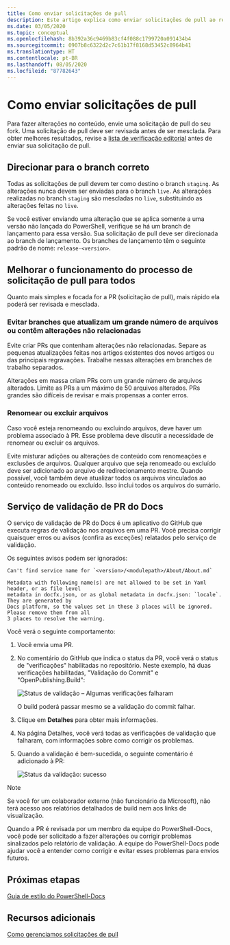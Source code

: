 ```yaml
---
title: Como enviar solicitações de pull
description: Este artigo explica como enviar solicitações de pull ao repositório do PowerShell-Docs.
ms.date: 03/05/2020
ms.topic: conceptual
ms.openlocfilehash: 8b392a36c9469b83cf4f088c1799720a091434b4
ms.sourcegitcommit: 0907b8c6322d2c7c61b17f8168d53452c8964b41
ms.translationtype: HT
ms.contentlocale: pt-BR
ms.lasthandoff: 08/05/2020
ms.locfileid: "87782643"
---
```

# <a name="how-to-submit-pull-requests"></a>Como enviar solicitações de pull

Para fazer alterações no conteúdo, envie uma solicitação de pull do seu fork. Uma solicitação de pull deve ser revisada antes de ser mesclada. Para obter melhores resultados, revise a [lista de verificação editorial](editorial-checklist.md) antes de enviar sua solicitação de pull.

## <a name="target-the-correct-branch"></a>Direcionar para o branch correto

Todas as solicitações de pull devem ter como destino o branch `staging`. As alterações nunca devem ser enviadas para o branch `live`. As alterações realizadas no branch `staging` são mescladas no `live`, substituindo as alterações feitas no `live`.

Se você estiver enviando uma alteração que se aplica somente a uma versão não lançada do PowerShell, verifique se há um branch de lançamento para essa versão. Sua solicitação de pull deve ser direcionada ao branch de lançamento. Os branches de lançamento têm o seguinte padrão de nome: `release-<version>`.

## <a name="make-the-pull-request-process-work-better-for-everyone"></a>Melhorar o funcionamento do processo de solicitação de pull para todos

Quanto mais simples e focada for a PR (solicitação de pull), mais rápido ela poderá ser revisada e mesclada.

### <a name="avoid-branches-that-update-large-numbers-of-files-or-contain-unrelated-changes"></a>Evitar branches que atualizam um grande número de arquivos ou contêm alterações não relacionadas

Evite criar PRs que contenham alterações não relacionadas. Separe as pequenas atualizações feitas nos artigos existentes dos novos artigos ou das principais regravações. Trabalhe nessas alterações em branches de trabalho separados.

Alterações em massa criam PRs com um grande número de arquivos alterados. Limite as PRs a um máximo de 50 arquivos alterados. PRs grandes são difíceis de revisar e mais propensas a conter erros.

### <a name="renaming-or-deleting-files"></a>Renomear ou excluir arquivos

Caso você esteja renomeando ou excluindo arquivos, deve haver um problema associado à PR. Esse problema deve discutir a necessidade de renomear ou excluir os arquivos.

Evite misturar adições ou alterações de conteúdo com renomeações e exclusões de arquivos. Qualquer arquivo que seja renomeado ou excluído deve ser adicionado ao arquivo de redirecionamento mestre. Quando possível, você também deve atualizar todos os arquivos vinculados ao conteúdo renomeado ou excluído. Isso inclui todos os arquivos do sumário.

## <a name="docs-pr-validation-service"></a>Serviço de validação de PR do Docs

O serviço de validação de PR do Docs é um aplicativo do GitHub que executa regras de validação nos arquivos em uma PR. Você precisa corrigir quaisquer erros ou avisos (confira as exceções) relatados pelo serviço de validação.

Os seguintes avisos podem ser ignorados:

```
Can't find service name for `<version>/<modulepath>/About/About.md`
```

```
Metadata with following name(s) are not allowed to be set in Yaml header, or as file level
metadata in docfx.json, or as global metadata in docfx.json: `locale`. They are generated by
Docs platform, so the values set in these 3 places will be ignored. Please remove them from all
3 places to resolve the warning.
```

Você verá o seguinte comportamento:

1. Você envia uma PR.
1. No comentário do GitHub que indica o status da PR, você verá o status de "verificações" habilitadas no repositório. Neste exemplo, há duas verificações habilitadas, "Validação do Commit" e "OpenPublishing.Build":

   ![Status de validação – Algumas verificações falharam](media/pull-requests/validation-failed.png)

   O build poderá passar mesmo se a validação do commit falhar.

1. Clique em **Detalhes** para obter mais informações.
1. Na página Detalhes, você verá todas as verificações de validação que falharam, com informações sobre como corrigir os problemas.
1. Quando a validação é bem-sucedida, o seguinte comentário é adicionado à PR:

   ![Status da validação: sucesso](media/pull-requests/build-validation.png)

> [!NOTE]
> Se você for um colaborador externo (não funcionário da Microsoft), não terá acesso aos relatórios detalhados de build nem aos links de visualização.

Quando a PR é revisada por um membro da equipe do PowerShell-Docs, você pode ser solicitado a fazer alterações ou corrigir problemas sinalizados pelo relatório de validação. A equipe do PowerShell-Docs pode ajudar você a entender como corrigir e evitar esses problemas para envios futuros.

## <a name="next-steps"></a>Próximas etapas

[Guia de estilo do PowerShell-Docs](powershell-style-guide.md)

## <a name="additional-resources"></a>Recursos adicionais

[Como gerenciamos solicitações de pull](managing-pull-requests.md)
